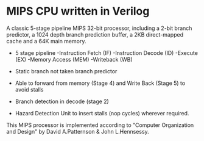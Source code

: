 # MIPS CPU written in Verilog

A classic 5-stage pipeline MIPS 32-bit processor, including a 2-bit branch predictor, a 1024 depth branch prediction buffer, a 2KB direct-mapped cache and a 64K main memory.

- 5 stage pipeline
	-Instruction Fetch (IF)
	-Instruction Decode (ID)
	-Execute (EX)
	-Memory Access (MEM)
	-Writeback (WB)

- Static branch not taken branch predictor

- Able to forward from memory (Stage 4) and Write Back (Stage 5) to avoid stalls

- Branch detection in decode (stage 2)

- Hazard Detection Unit to insert stalls (nop cycles) wherever required.

This MIPS processor is implemented according to "Computer Organization and Design" by David A.Patternson & John L.Hennsessy.

